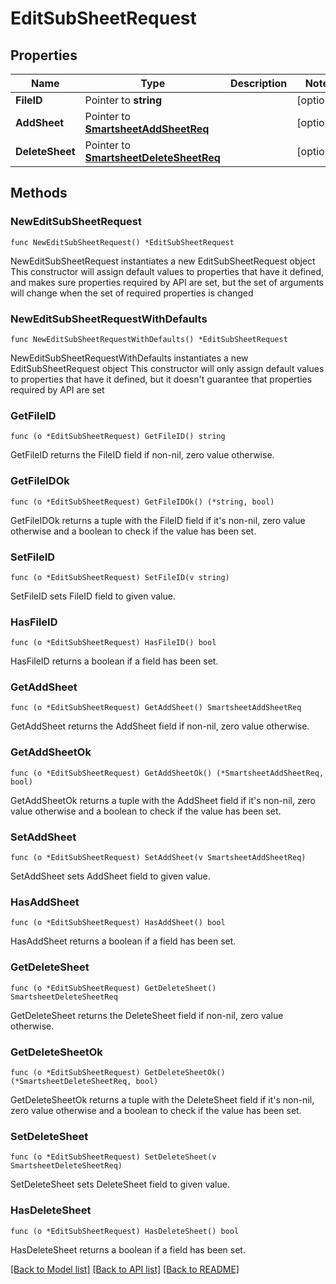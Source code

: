 # EditSubSheetRequest

## Properties

Name | Type | Description | Notes
------------ | ------------- | ------------- | -------------
**FileID** | Pointer to **string** |  | [optional] 
**AddSheet** | Pointer to [**SmartsheetAddSheetReq**](SmartsheetAddSheetReq.md) |  | [optional] 
**DeleteSheet** | Pointer to [**SmartsheetDeleteSheetReq**](SmartsheetDeleteSheetReq.md) |  | [optional] 

## Methods

### NewEditSubSheetRequest

`func NewEditSubSheetRequest() *EditSubSheetRequest`

NewEditSubSheetRequest instantiates a new EditSubSheetRequest object
This constructor will assign default values to properties that have it defined,
and makes sure properties required by API are set, but the set of arguments
will change when the set of required properties is changed

### NewEditSubSheetRequestWithDefaults

`func NewEditSubSheetRequestWithDefaults() *EditSubSheetRequest`

NewEditSubSheetRequestWithDefaults instantiates a new EditSubSheetRequest object
This constructor will only assign default values to properties that have it defined,
but it doesn't guarantee that properties required by API are set

### GetFileID

`func (o *EditSubSheetRequest) GetFileID() string`

GetFileID returns the FileID field if non-nil, zero value otherwise.

### GetFileIDOk

`func (o *EditSubSheetRequest) GetFileIDOk() (*string, bool)`

GetFileIDOk returns a tuple with the FileID field if it's non-nil, zero value otherwise
and a boolean to check if the value has been set.

### SetFileID

`func (o *EditSubSheetRequest) SetFileID(v string)`

SetFileID sets FileID field to given value.

### HasFileID

`func (o *EditSubSheetRequest) HasFileID() bool`

HasFileID returns a boolean if a field has been set.

### GetAddSheet

`func (o *EditSubSheetRequest) GetAddSheet() SmartsheetAddSheetReq`

GetAddSheet returns the AddSheet field if non-nil, zero value otherwise.

### GetAddSheetOk

`func (o *EditSubSheetRequest) GetAddSheetOk() (*SmartsheetAddSheetReq, bool)`

GetAddSheetOk returns a tuple with the AddSheet field if it's non-nil, zero value otherwise
and a boolean to check if the value has been set.

### SetAddSheet

`func (o *EditSubSheetRequest) SetAddSheet(v SmartsheetAddSheetReq)`

SetAddSheet sets AddSheet field to given value.

### HasAddSheet

`func (o *EditSubSheetRequest) HasAddSheet() bool`

HasAddSheet returns a boolean if a field has been set.

### GetDeleteSheet

`func (o *EditSubSheetRequest) GetDeleteSheet() SmartsheetDeleteSheetReq`

GetDeleteSheet returns the DeleteSheet field if non-nil, zero value otherwise.

### GetDeleteSheetOk

`func (o *EditSubSheetRequest) GetDeleteSheetOk() (*SmartsheetDeleteSheetReq, bool)`

GetDeleteSheetOk returns a tuple with the DeleteSheet field if it's non-nil, zero value otherwise
and a boolean to check if the value has been set.

### SetDeleteSheet

`func (o *EditSubSheetRequest) SetDeleteSheet(v SmartsheetDeleteSheetReq)`

SetDeleteSheet sets DeleteSheet field to given value.

### HasDeleteSheet

`func (o *EditSubSheetRequest) HasDeleteSheet() bool`

HasDeleteSheet returns a boolean if a field has been set.


[[Back to Model list]](../README.md#documentation-for-models) [[Back to API list]](../README.md#documentation-for-api-endpoints) [[Back to README]](../README.md)


